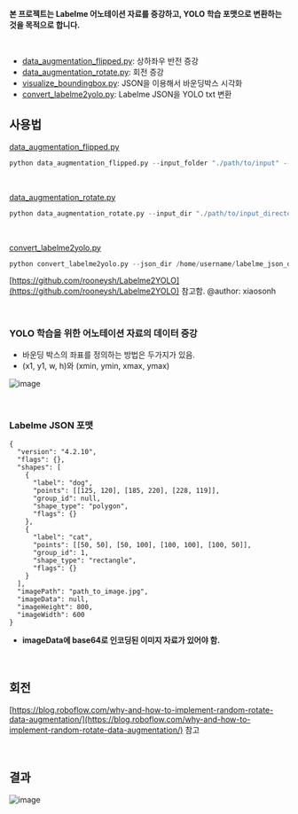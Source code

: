 **본 프로젝트는 Labelme 어노테이션 자료를 증강하고, YOLO 학습 포맷으로 변환하는 것을 목적으로 합니다.**

<br>

* [data_augmentation_flipped.py](data_augmentation_flipped.py): 상하좌우 반전 증강
* [data_augmentation_rotate.py](data_augmentation_rotate.py): 회전 증강
* [visualize_boundingbox.py](visualize_boundingbox.py): JSON을 이용해서 바운딩박스 시각화
* [convert_labelme2yolo.py](convert_labelme2yolo.py): Labelme JSON을 YOLO txt 변환



## 사용법

[data_augmentation_flipped.py](data_augmentation_flipped.py)

```python
python data_augmentation_flipped.py --input_folder "./path/to/input" --output_folder "./path/to/output" --flip_mode "horizontal"
```

<br>

[data_augmentation_rotate.py](data_augmentation_rotate.py)

```python
python data_augmentation_rotate.py --input_dir "./path/to/input_directory" --output_image_dir "./path/to/output_images" --output_label_dir "./path/to/output_labels" --rotation_step 15
```

<br>

[convert_labelme2yolo.py](convert_labelme2yolo.py)

```python
python convert_labelme2yolo.py --json_dir /home/username/labelme_json_dir/ --val_size 0.2
```

[https://github.com/rooneysh/Labelme2YOLO](https://github.com/rooneysh/Labelme2YOLO) 참고함. @author: xiaosonh

<br>

### YOLO 학습을 위한 어노테이션 자료의 데이터 증강

* 바운딩 박스의 좌표를 정의하는 방법은 두가지가 있음.
* (x1, y1, w, h)와 (xmin, ymin, xmax, ymax)
  
![image](https://github.com/EthanSeok/Labelme_Augumentation/assets/93086581/58d299f7-5cba-40fd-900d-e0e58c48210c)

<br>

### Labelme JSON 포맷

```
{
  "version": "4.2.10",
  "flags": {},
  "shapes": [
    {
      "label": "dog",
      "points": [[125, 120], [185, 220], [228, 119]],
      "group_id": null,
      "shape_type": "polygon",
      "flags": {}
    },
    {
      "label": "cat",
      "points": [[50, 50], [50, 100], [100, 100], [100, 50]],
      "group_id": 1,
      "shape_type": "rectangle",
      "flags": {}
    }
  ],
  "imagePath": "path_to_image.jpg",
  "imageData": null,
  "imageHeight": 800,
  "imageWidth": 600
}
```

* **imageData에 base64로 인코딩된 이미지 자료가 있어야 함.**

<br>

## 회전 
[https://blog.roboflow.com/why-and-how-to-implement-random-rotate-data-augmentation/](https://blog.roboflow.com/why-and-how-to-implement-random-rotate-data-augmentation/) 참고

<br>

## 결과
![image](https://github.com/EthanSeok/Labelme_Augumentation/assets/93086581/b7677d14-16a3-4709-8289-c1b6c7812c36)
